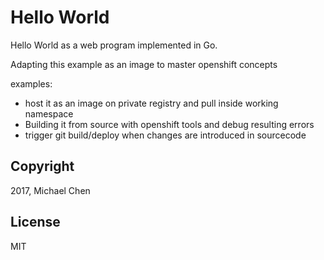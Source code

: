 # Hello World

Hello World as a web program implemented in Go.

Adapting this example as an image to master openshift concepts

examples:

- host it as an image on private registry and pull inside working namespace
- Building it from source with openshift tools and debug resulting errors
- trigger git build/deploy when changes are introduced in sourcecode


## Copyright

2017, Michael Chen

## License

MIT
